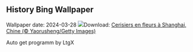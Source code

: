 ## History Bing Wallpaper
Wallpaper date: 2024-03-28
![](https://www.bing.com/th?id=OHR.ShanghaiBlossoms_FR-FR9000032992_UHD.jpg&w=1000)Download: [Cerisiers en fleurs à Shanghai, Chine (© Yaorusheng/Getty Images)](https://www.bing.com/th?id=OHR.ShanghaiBlossoms_FR-FR9000032992_UHD.jpg)

Auto get programm by LtgX

